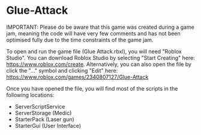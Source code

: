 # Glue-Attack

IMPORTANT: Please do be aware that this game was created during a game jam, meaning the code will have very few comments and has not been optimised fully due to the time constraints of the game jam.

To open and run the game file (Glue Attack.rbxl), you will need "Roblox Studio". You can download Roblox Studio by selecting "Start Creating" here: https://www.roblox.com/create. Alternatively, you can also open the file by click the "..." symbol and clicking "Edit" here: https://www.roblox.com/games/2340807127/Glue-Attack

Once you have opened the file, you will find most of the scripts in the following locations:
- ServerScriptService
- ServerStorage (Medic)
- StarterPack (Laser gun)
- StarterGui (User Interface)
